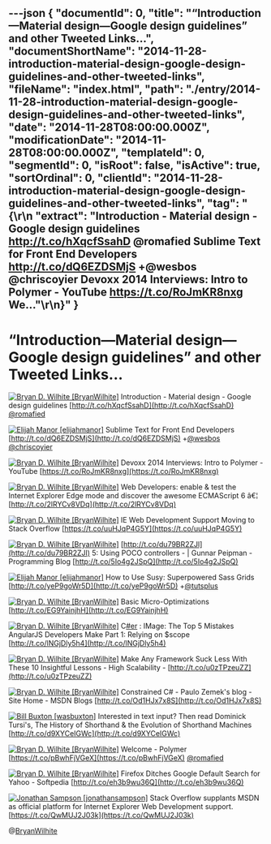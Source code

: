 ---json
{
  "documentId": 0,
  "title": "“Introduction—Material design—Google design guidelines” and other Tweeted Links…",
  "documentShortName": "2014-11-28-introduction-material-design-google-design-guidelines-and-other-tweeted-links",
  "fileName": "index.html",
  "path": "./entry/2014-11-28-introduction-material-design-google-design-guidelines-and-other-tweeted-links",
  "date": "2014-11-28T08:00:00.000Z",
  "modificationDate": "2014-11-28T08:00:00.000Z",
  "templateId": 0,
  "segmentId": 0,
  "isRoot": false,
  "isActive": true,
  "sortOrdinal": 0,
  "clientId": "2014-11-28-introduction-material-design-google-design-guidelines-and-other-tweeted-links",
  "tag": "{\r\n  \"extract\": \"Introduction - Material design - Google design guidelines <http://t.co/hXqcfSsahD> @romafied  Sublime Text for Front End Developers <http://t.co/dQ6EZDSMjS> +@wesbos @chriscoyier  Devoxx 2014 Interviews: Intro to Polymer - YouTube <https://t.co/RoJmKR8nxg>  We...\"\r\n}"
}
---

# “Introduction—Material design—Google design guidelines” and other Tweeted Links…

[<img alt="Bryan D. Wilhite [BryanWilhite]" src="https://songhay.blob.core.windows.net/shared-social-twitter/BryanWilhite.jpeg">](http://t.co/UNdqV0Z1zz "Bryan D. Wilhite [BryanWilhite]") <span>Introduction - Material design - Google design guidelines [http://t.co/hXqcfSsahD](http://t.co/hXqcfSsahD) [@romafied](http://twitter.com/romafied)</span>

[<img alt="Elijah Manor [elijahmanor]" src="https://songhay.blob.core.windows.net/shared-social-twitter/elijahmanor.jpeg">](http://t.co/5iW2n6qt02 "Elijah Manor [elijahmanor]") <span>Sublime Text for Front End Developers [http://t.co/dQ6EZDSMjS](http://t.co/dQ6EZDSMjS) +[@wesbos](http://twitter.com/wesbos) [@chriscoyier](http://twitter.com/chriscoyier)</span>

[<img alt="Bryan D. Wilhite [BryanWilhite]" src="https://songhay.blob.core.windows.net/shared-social-twitter/BryanWilhite.jpeg">](http://t.co/UNdqV0Z1zz "Bryan D. Wilhite [BryanWilhite]") <span>Devoxx 2014 Interviews: Intro to Polymer - YouTube [https://t.co/RoJmKR8nxg](https://t.co/RoJmKR8nxg)</span>

[<img alt="Bryan D. Wilhite [BryanWilhite]" src="https://songhay.blob.core.windows.net/shared-social-twitter/BryanWilhite.jpeg">](http://t.co/UNdqV0Z1zz "Bryan D. Wilhite [BryanWilhite]") <span>Web Developers: enable & test the Internet Explorer Edge mode and discover the awesome ECMAScript 6 â€¦ [http://t.co/2lRYCv8VDq](http://t.co/2lRYCv8VDq)</span>

[<img alt="Bryan D. Wilhite [BryanWilhite]" src="https://songhay.blob.core.windows.net/shared-social-twitter/BryanWilhite.jpeg">](http://t.co/UNdqV0Z1zz "Bryan D. Wilhite [BryanWilhite]") <span>IE Web Development Support Moving to Stack Overflow [https://t.co/uuHJqP4G5Y](https://t.co/uuHJqP4G5Y)</span>

[<img alt="Bryan D. Wilhite [BryanWilhite]" src="https://songhay.blob.core.windows.net/shared-social-twitter/BryanWilhite.jpeg">](http://t.co/UNdqV0Z1zz "Bryan D. Wilhite [BryanWilhite]") <span>[http://t.co/du79BR2ZJl](http://t.co/du79BR2ZJl) 5: Using POCO controllers - | Gunnar Peipman - Programming Blog [http://t.co/5Io4g2JSpQ](http://t.co/5Io4g2JSpQ)</span>

[<img alt="Elijah Manor [elijahmanor]" src="https://songhay.blob.core.windows.net/shared-social-twitter/elijahmanor.jpeg">](http://t.co/5iW2n6qt02 "Elijah Manor [elijahmanor]") <span>How to Use Susy: Superpowered Sass Grids [http://t.co/yeP9goWr5D](http://t.co/yeP9goWr5D) +[@tutsplus](http://twitter.com/tutsplus)</span>

[<img alt="Bryan D. Wilhite [BryanWilhite]" src="https://songhay.blob.core.windows.net/shared-social-twitter/BryanWilhite.jpeg">](http://t.co/UNdqV0Z1zz "Bryan D. Wilhite [BryanWilhite]") <span>Basic Micro-Optimizations [http://t.co/EG9YainjhH](http://t.co/EG9YainjhH)</span>

[<img alt="Bryan D. Wilhite [BryanWilhite]" src="https://songhay.blob.core.windows.net/shared-social-twitter/BryanWilhite.jpeg">](http://t.co/UNdqV0Z1zz "Bryan D. Wilhite [BryanWilhite]") <span>C[#er](http://search.twitter.com/search?q=%23er) : IMage: The Top 5 Mistakes AngularJS Developers Make Part 1: Relying on $scope [http://t.co/lNGjDly5h4](http://t.co/lNGjDly5h4)</span>

[<img alt="Bryan D. Wilhite [BryanWilhite]" src="https://songhay.blob.core.windows.net/shared-social-twitter/BryanWilhite.jpeg">](http://t.co/UNdqV0Z1zz "Bryan D. Wilhite [BryanWilhite]") <span>Make Any Framework Suck Less With These 10 Insightful&nbsp;Lessons - High Scalability - [http://t.co/u0zTPzeuZZ](http://t.co/u0zTPzeuZZ)</span>

[<img alt="Bryan D. Wilhite [BryanWilhite]" src="https://songhay.blob.core.windows.net/shared-social-twitter/BryanWilhite.jpeg">](http://t.co/UNdqV0Z1zz "Bryan D. Wilhite [BryanWilhite]") <span>Constrained C# - Paulo Zemek's blog - Site Home - MSDN Blogs [http://t.co/Od1HJx7x8S](http://t.co/Od1HJx7x8S)</span>

[<img alt="Bill Buxton [wasbuxton]" src="https://songhay.blob.core.windows.net/shared-social-twitter/wasbuxton.jpg">](http://t.co/GIaT5EqCkM "Bill Buxton [wasbuxton]") <span>Interested in text input? Then read Dominick Tursi's, The History of Shorthand & the Evolution of Shorthand Machines [http://t.co/d9XYCeIGWc](http://t.co/d9XYCeIGWc)</span>

[<img alt="Bryan D. Wilhite [BryanWilhite]" src="https://songhay.blob.core.windows.net/shared-social-twitter/BryanWilhite.jpeg">](http://t.co/UNdqV0Z1zz "Bryan D. Wilhite [BryanWilhite]") <span>Welcome - Polymer [https://t.co/pBwhFjVGeX](https://t.co/pBwhFjVGeX) [@romafied](http://twitter.com/romafied)</span>

[<img alt="Bryan D. Wilhite [BryanWilhite]" src="https://songhay.blob.core.windows.net/shared-social-twitter/BryanWilhite.jpeg">](http://t.co/UNdqV0Z1zz "Bryan D. Wilhite [BryanWilhite]") <span>Firefox Ditches Google Default Search for Yahoo - Softpedia [http://t.co/eh3b9wu36Q](http://t.co/eh3b9wu36Q)</span>

[<img alt="Jonathan Sampson [jonathansampson]" src="https://songhay.blob.core.windows.net/shared-social-twitter/jonathansampson.png">](http://t.co/c0f6O8jX3I "Jonathan Sampson [jonathansampson]") <span>Stack Overflow supplants MSDN as official platform for Internet Explorer Web Development support. [https://t.co/QwMUJ2J03k](https://t.co/QwMUJ2J03k)</span>

@[BryanWilhite](https://twitter.com/BryanWilhite)
